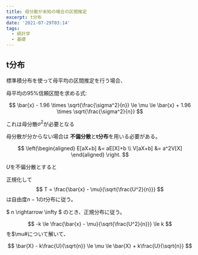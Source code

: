 ```yaml
---
title: 母分散が未知の場合の区間推定
excerpt: t分布
date: '2021-07-29T03:14'
tags:
  - 統計学
  - 基礎
---
```


## t分布

標準積分布を使って母平均の区間推定を行う場合、

母平均の95%信頼区間を求める式:

$$
\bar{x} - 1.96 \times \sqrt{\frac{\sigma^2}{n}} \le \mu \le \bar{x} + 1.96 \times \sqrt{\frac{\sigma^2}{n}}
$$

これは母分散$\sigma^2$が必要となる


母分散が分からない場合は
**不偏分散**と**t分布**を用いる必要がある。


$$
\left(\begin{aligned}
E[aX+b] &= aE[X]+b \\
V[aX+b] &= a^2V[X]
\end{aligned}
\right.
$$


$U$を不偏分散とすると

正規化して
$$
T = \frac{\bar{x} - \mu}{\sqrt{\frac{U^2}{n}}}
$$
は自由度$n-1$の$t$分布に従う。

$
n \rightarrow \infty
$
のとき、正規分布に従う。



$$
-k \le \frac{\bar{x} - \mu}{\sqrt{\frac{U^2}{n}}} \le k
$$
を$\mu#について解いて、

$$
\bar{X} - k\frac{U}{\sqrt{n}} \le \mu \le \bar{X} + k\frac{U}{\sqrt{n}}
$$
